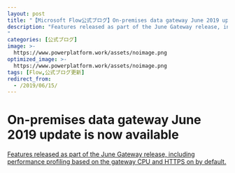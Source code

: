 ```yaml
---
layout: post
title: "【Microsoft Flow公式ブログ】On-premises data gateway June 2019 update is now available"
description: "Features released as part of the June Gateway release, including performance profiling based on the gateway CPU and HTTPS on by default. 
"
categories: [公式ブログ]
image: >-
  https://www.powerplatform.work/assets/noimage.png
optimized_image: >-
  https://www.powerplatform.work/assets/noimage.png
tags: [Flow,公式ブログ更新]
redirect_from:
  - /2019/06/15/
---
```


# On-premises data gateway June 2019 update is now available

[Features released as part of the June Gateway release, including performance profiling based on the gateway CPU and HTTPS on by default. 
](https://flow.microsoft.com/ja-jp/blog/on-premises-data-gateway-june-2019-update-is-now-available/)
